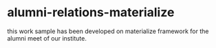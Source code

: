# alumni-relations-materialize
this work sample has been developed on materialize framework for the alumni meet of our institute.
